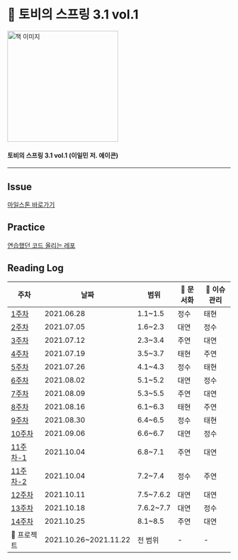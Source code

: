 # :book: 토비의 스프링 3.1 vol.1

<a href="https://www.aladin.co.kr/shop/wproduct.aspx?ItemId=19505747">
<img src="https://image.aladin.co.kr/product/1950/55/cover500/8960773417_1.jpg" width="250" alt="책 이미지">
</a>
  
#### 토비의 스프링 3.1 vol.1 (이일민 저. 에이콘)   

---------

## Issue
[마일스톤 바로가기](https://github.com/kjsu0209/JavaBook/milestone/2)

## Practice
[연습했던 코드 올리는 레포](https://github.com/JavaBookStudy/JavaBook_TobySpringPractice)

## Reading Log

|주차|날짜|범위|:pencil: 문서화|:rocket: 이슈관리|
|-   |-   |-   |-   | -    |
|[1주차](https://github.com/JavaBookStudy/JavaBook/blob/main/%ED%86%A0%EB%B9%84%EC%9D%98%EC%8A%A4%ED%94%84%EB%A7%81/Q%26A/qna_1.md)|2021.06.28|1.1~1.5|정수|태현|
|[2주차](https://github.com/JavaBookStudy/JavaBook/blob/main/%ED%86%A0%EB%B9%84%EC%9D%98%EC%8A%A4%ED%94%84%EB%A7%81/Q%26A/qna_2.md)|2021.07.05|1.6~2.3|대연|정수|
|[3주차](https://github.com/JavaBookStudy/JavaBook/blob/main/%ED%86%A0%EB%B9%84%EC%9D%98%EC%8A%A4%ED%94%84%EB%A7%81/Q%26A/qna_3.md)|2021.07.12|2.3~3.4|주연|대연|
|[4주차](https://github.com/JavaBookStudy/JavaBook/blob/main/%ED%86%A0%EB%B9%84%EC%9D%98%EC%8A%A4%ED%94%84%EB%A7%81/Q%26A/qna_4.md)|2021.07.19|3.5~3.7|태현|주연|
|[5주차](https://github.com/JavaBookStudy/JavaBook/blob/main/%ED%86%A0%EB%B9%84%EC%9D%98%EC%8A%A4%ED%94%84%EB%A7%81/Q%26A/qna_5.md)|2021.07.26|4.1~4.3|정수|태현|
|[6주차](https://github.com/JavaBookStudy/JavaBook/blob/main/%ED%86%A0%EB%B9%84%EC%9D%98%EC%8A%A4%ED%94%84%EB%A7%81/Q%26A/qna_6.md)|2021.08.02|5.1~5.2|대연|정수|
|[7주차](https://github.com/JavaBookStudy/JavaBook/blob/main/%ED%86%A0%EB%B9%84%EC%9D%98%EC%8A%A4%ED%94%84%EB%A7%81/Q%26A/qna_7.md)|2021.08.09|5.3~5.5|주연|대연|
|[8주차](https://github.com/JavaBookStudy/JavaBook/blob/main/%ED%86%A0%EB%B9%84%EC%9D%98%EC%8A%A4%ED%94%84%EB%A7%81/Q%26A/qna_8.md)|2021.08.16|6.1~6.3|태현|주연|
|[9주차](https://github.com/JavaBookStudy/JavaBook/blob/main/%ED%86%A0%EB%B9%84%EC%9D%98%EC%8A%A4%ED%94%84%EB%A7%81/Q%26A/qna_9.md)|2021.08.30|6.4~6.5|정수|태현|
|[10주차](https://github.com/JavaBookStudy/JavaBook/blob/main/%ED%86%A0%EB%B9%84%EC%9D%98%EC%8A%A4%ED%94%84%EB%A7%81/Q%26A/qna_10.md)|2021.09.06|6.6~6.7|대연|정수|
|[11주차-1](https://github.com/JavaBookStudy/JavaBook/blob/main/%ED%86%A0%EB%B9%84%EC%9D%98%EC%8A%A4%ED%94%84%EB%A7%81/Q%26A/qna_11.md)|2021.10.04|6.8~7.1|주연|대연|
|[11주차-2](https://github.com/JavaBookStudy/JavaBook/blob/main/%ED%86%A0%EB%B9%84%EC%9D%98%EC%8A%A4%ED%94%84%EB%A7%81/Q%26A/qna_11.md)|2021.10.04|7.2~7.4|정수|주연|
|[12주차](https://github.com/JavaBookStudy/JavaBook/blob/main/%ED%86%A0%EB%B9%84%EC%9D%98%EC%8A%A4%ED%94%84%EB%A7%81/Q%26A/qna_12.md)|2021.10.11|7.5~7.6.2|대연|대연|
|[13주차](https://github.com/JavaBookStudy/JavaBook/blob/main/%ED%86%A0%EB%B9%84%EC%9D%98%EC%8A%A4%ED%94%84%EB%A7%81/Q%26A/qna_13.md)|2021.10.18|7.6.2~7.7|대연|정수|
|[14주차](https://github.com/JavaBookStudy/JavaBook/blob/main/%ED%86%A0%EB%B9%84%EC%9D%98%EC%8A%A4%ED%94%84%EB%A7%81/Q%26A/qna_14.md)|2021.10.25|8.1~8.5|주연|대연|
|:rocket: 프로젝트 | 2021.10.26~2021.11.22 | 전 범위 | - | - |

